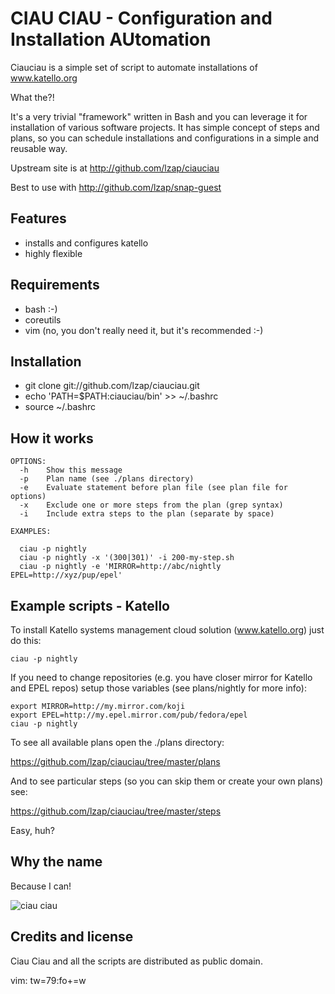 CIAU CIAU - Configuration and Installation AUtomation
=====================================================

Ciauciau is a simple set of script to automate installations of www.katello.org

What the?!

It's a very trivial "framework" written in Bash and you can leverage it
for installation of various software projects. It has simple concept of 
steps and plans, so you can schedule installations and configurations
in a simple and reusable way.

Upstream site is at http://github.com/lzap/ciauciau

Best to use with http://github.com/lzap/snap-guest

Features
--------

 * installs and configures katello
 * highly flexible

Requirements
------------

 * bash :-)
 * coreutils
 * vim (no, you don't really need it, but it's recommended :-)

Installation
------------

 * git clone git://github.com/lzap/ciauciau.git
 * echo 'PATH=$PATH:ciauciau/bin' >> ~/.bashrc
 * source ~/.bashrc

How it works
------------

    OPTIONS:
      -h    Show this message
      -p    Plan name (see ./plans directory)
      -e    Evaluate statement before plan file (see plan file for options)
      -x    Exclude one or more steps from the plan (grep syntax)
      -i    Include extra steps to the plan (separate by space)

    EXAMPLES:

      ciau -p nightly
      ciau -p nightly -x '(300|301)' -i 200-my-step.sh
      ciau -p nightly -e 'MIRROR=http://abc/nightly EPEL=http://xyz/pup/epel'

Example scripts - Katello
-------------------------

To install Katello systems management cloud solution (www.katello.org) just do 
this:

    ciau -p nightly

If you need to change repositories (e.g. you have closer mirror for Katello and 
EPEL repos) setup those variables (see plans/nightly for more info):

    export MIRROR=http://my.mirror.com/koji
    export EPEL=http://my.epel.mirror.com/pub/fedora/epel
    ciau -p nightly

To see all available plans open the ./plans directory:

https://github.com/lzap/ciauciau/tree/master/plans

And to see particular steps (so you can skip them or create your own plans) 
see:

https://github.com/lzap/ciauciau/tree/master/steps

Easy, huh?

Why the name
------------

Because I can!

![ciau ciau](http://images04.olx.lt/ui/2/97/15/25499215_1.jpg "Ciau Ciau")

Credits and license
-------------------

Ciau Ciau and all the scripts are distributed as public domain.

vim: tw=79:fo+=w
